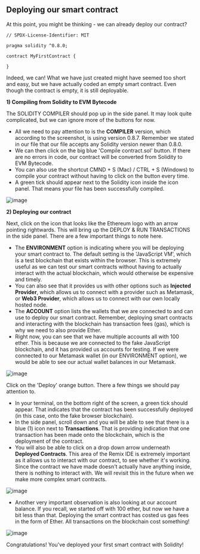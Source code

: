 ## Deploying our smart contract

At this point, you might be thinking - we can already deploy our contract?

```solidity
// SPDX-License-Identifier: MIT

pragma solidity ^0.8.0;

contract MyFirstContract {

}
```

Indeed, we can! What we have just created might have seemed too short and easy, but we have actually coded an empty smart contract. Even though the contract is empty, it is still deployable.

**1) Compiling from Solidity to EVM Bytecode**

The SOLIDITY COMPILER should pop up in the side panel. It may look quite complicated, but we can ignore more of the buttons for now.

- All we need to pay attention to is the **COMPILER** version, which according to the screenshot, is using version 0.8.7. Remember we stated in our file that our file accepts any Solidity version newer than 0.8.0.
- We can then click on the big blue 'Compile contract.sol' button. If there are no errors in code, our contract will be converted from Solidity to EVM Bytecode.
- You can also use the shortcut CMND + S (Mac) / CTRL + S (Windows) to compile your contract without having to click on the button every time.
- A green tick should appear next to the Solidity icon inside the icon panel. That means your file has been successfully compiled.

![image](https://user-images.githubusercontent.com/37263010/209791017-d0fabff8-cc76-44c9-99de-a7f74a197162.png)

**2) Deploying our contract**

Next, click on the icon that looks like the Ethereum logo with an arrow pointing rightwards. This will bring up the DEPLOY & RUN TRANSACTIONS in the side panel. There are a few important things to note here.

- The **ENVIRONMENT** option is indicating where you will be deploying your smart contract to. The default setting is the 'JavaScript VM', which is a test blockchain that exists within the browser. This is extremely useful as we can test our smart contracts without having to actually interact with the actual blockchain, which would otherwise be expensive and timely.
- You can also see that it provides us with other options such as **Injected Provider**, which allows us to connect with a provider such as Metamask, or **Web3 Provider**, which allows us to connect with our own locally hosted node.
- The **ACCOUNT** option lists the wallets that we are connected to and can use to deploy our smart contract. Remember, deploying smart contracts and interacting with the blockchain has transaction fees (gas), which is why we need to also provide Ether.
- Right now, you can see that we have multiple accounts all with 100 ether. This is because we are connected to the fake JavaScript blockchain, and it has provided us accounts for testing. If we were connected to our Metamask wallet (in our ENVIRONMENT option), we would be able to see our actual wallet balances in our Metamask.

![image](https://user-images.githubusercontent.com/37263010/209791064-1d403420-8a42-4e3d-b484-575346cd43d8.png)

Click on the 'Deploy' orange button. There a few things we should pay attention to.

- In your terminal, on the bottom right of the screen, a green tick should appear. That indicates that the contract has been successfully deployed (in this case, onto the fake browser blockchain).
- In the side panel, scroll down and you will be able to see that there is a blue (1) icon next to **Transactions**. That is providing indication that one transaction has been made onto the blockchain, which is the deployment of the contract.
- You will also be able to click on a drop down arrow underneath **Deployed Contracts**. This area of the Remix IDE is extremely important as it allows us to interact with our contract, to see whether it's working. Since the contract we have made doesn't actually have anything inside, there is nothing to interact with. We will revisit this in the future when we make more complex smart contracts.

![image](https://user-images.githubusercontent.com/37263010/209791114-5354959b-5d78-4862-a3f6-1b959eef62b7.png)

- Another very important observation is also looking at our account balance. If you recall, we started off with 100 ether, but now we have a bit less than that. Deploying the smart contract has costed us gas fees in the form of Ether. All transactions on the blockchain cost something!

![image](https://user-images.githubusercontent.com/37263010/209791167-7e2a4694-220f-42ea-995c-af803b5979b0.png)

Congratulations! You've deployed your first smart contract with Solidity!
